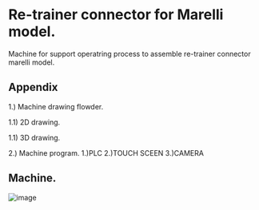 # Re-trainer connector for Marelli model.

Machine for support operatring process to assemble re-trainer connector marelli model.


## Appendix

1.) Machine drawing flowder.

1.1) 2D drawing.

1.1) 3D drawing.

2.) Machine program.
1.)PLC
2.)TOUCH SCEEN
3.)CAMERA


## Machine.
![image](https://github.com/user-attachments/assets/319185ca-db67-422f-a57a-1f10454fce5a)
